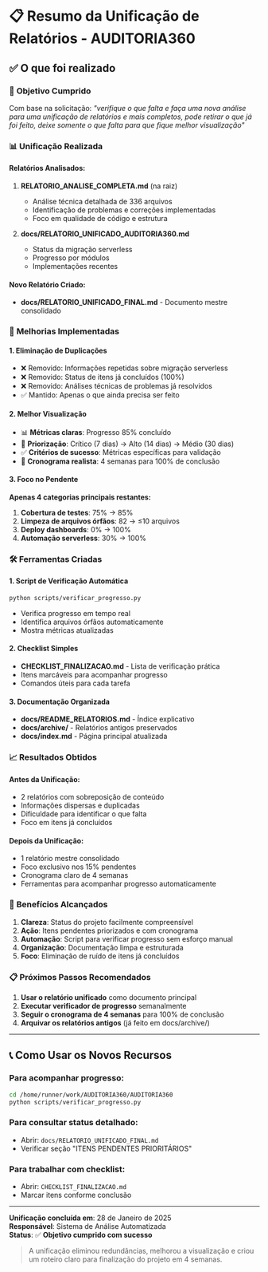 # 📋 Resumo da Unificação de Relatórios - AUDITORIA360

## ✅ O que foi realizado

### 🎯 **Objetivo Cumprido**
Com base na solicitação: *"verifique o que falta e faça uma nova análise para uma unificação de relatórios e mais completos, pode retirar o que já foi feito, deixe somente o que falta para que fique melhor visualização"*

### 📊 **Unificação Realizada**

#### **Relatórios Analisados:**
1. **RELATORIO_ANALISE_COMPLETA.md** (na raiz)
   - Análise técnica detalhada de 336 arquivos
   - Identificação de problemas e correções implementadas
   - Foco em qualidade de código e estrutura

2. **docs/RELATORIO_UNIFICADO_AUDITORIA360.md**
   - Status da migração serverless 
   - Progresso por módulos
   - Implementações recentes

#### **Novo Relatório Criado:**
- **docs/RELATORIO_UNIFICADO_FINAL.md** - Documento mestre consolidado

### 🔧 **Melhorias Implementadas**

#### **1. Eliminação de Duplicações**
- ❌ Removido: Informações repetidas sobre migração serverless
- ❌ Removido: Status de itens já concluídos (100%)
- ❌ Removido: Análises técnicas de problemas já resolvidos
- ✅ Mantido: Apenas o que ainda precisa ser feito

#### **2. Melhor Visualização**
- 📊 **Métricas claras**: Progresso 85% concluído
- 🎯 **Priorização**: Crítico (7 dias) → Alto (14 dias) → Médio (30 dias)
- ✅ **Critérios de sucesso**: Métricas específicas para validação
- 📅 **Cronograma realista**: 4 semanas para 100% de conclusão

#### **3. Foco no Pendente**
**Apenas 4 categorias principais restantes:**
1. **Cobertura de testes**: 75% → 85%
2. **Limpeza de arquivos órfãos**: 82 → ≤10 arquivos
3. **Deploy dashboards**: 0% → 100%
4. **Automação serverless**: 30% → 100%

### 🛠️ **Ferramentas Criadas**

#### **1. Script de Verificação Automática**
```bash
python scripts/verificar_progresso.py
```
- Verifica progresso em tempo real
- Identifica arquivos órfãos automaticamente
- Mostra métricas atualizadas

#### **2. Checklist Simples**
- **CHECKLIST_FINALIZACAO.md** - Lista de verificação prática
- Itens marcáveis para acompanhar progresso
- Comandos úteis para cada tarefa

#### **3. Documentação Organizada**
- **docs/README_RELATORIOS.md** - Índice explicativo
- **docs/archive/** - Relatórios antigos preservados
- **docs/index.md** - Página principal atualizada

### 📈 **Resultados Obtidos**

#### **Antes da Unificação:**
- 2 relatórios com sobreposição de conteúdo
- Informações dispersas e duplicadas
- Dificuldade para identificar o que falta
- Foco em itens já concluídos

#### **Depois da Unificação:**
- 1 relatório mestre consolidado
- Foco exclusivo nos 15% pendentes
- Cronograma claro de 4 semanas
- Ferramentas para acompanhar progresso automaticamente

### 🎯 **Benefícios Alcançados**

1. **Clareza**: Status do projeto facilmente compreensível
2. **Ação**: Itens pendentes priorizados e com cronograma
3. **Automação**: Script para verificar progresso sem esforço manual
4. **Organização**: Documentação limpa e estruturada
5. **Foco**: Eliminação de ruído de itens já concluídos

### 📋 **Próximos Passos Recomendados**

1. **Usar o relatório unificado** como documento principal
2. **Executar verificador de progresso** semanalmente
3. **Seguir o cronograma de 4 semanas** para 100% de conclusão
4. **Arquivar os relatórios antigos** (já feito em docs/archive/)

---

## 📞 **Como Usar os Novos Recursos**

### **Para acompanhar progresso:**
```bash
cd /home/runner/work/AUDITORIA360/AUDITORIA360
python scripts/verificar_progresso.py
```

### **Para consultar status detalhado:**
- Abrir: `docs/RELATORIO_UNIFICADO_FINAL.md`
- Verificar seção "ITENS PENDENTES PRIORITÁRIOS"

### **Para trabalhar com checklist:**
- Abrir: `CHECKLIST_FINALIZACAO.md` 
- Marcar itens conforme conclusão

---

**Unificação concluída em**: 28 de Janeiro de 2025  
**Responsável**: Sistema de Análise Automatizada  
**Status**: ✅ **Objetivo cumprido com sucesso**

> A unificação eliminou redundâncias, melhorou a visualização e criou um roteiro claro para finalização do projeto em 4 semanas.